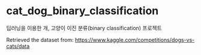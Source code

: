 # cat_dog_binary_classification
딥러닝을 이용한 개, 고양이 이진 분류(binary classification) 프로젝트

Retrieved the dataset from: https://www.kaggle.com/competitions/dogs-vs-cats/data
